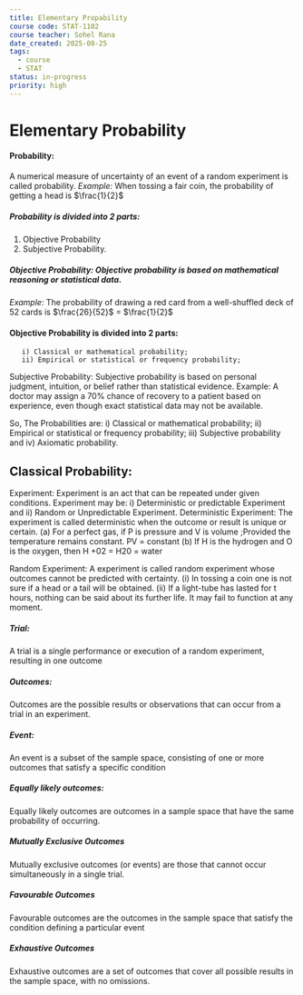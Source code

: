 ```yaml
---
title: Elementary Propability
course code: STAT-1102
course teacher: Sohel Rana
date_created: 2025-08-25
tags:
  - course
  - STAT
status: in-progress
priority: high
---
```

# Elementary Probability
#### Probability: 
A numerical measure of uncertainty of an event of a random experiment is called probability.
 *Example:* When tossing a fair coin, the probability of getting a head is $\frac{1}{2}$
##### Probability is divided into 2 parts:
1. Objective Probability
2. Subjective Probability.

##### *Objective Probability*: Objective probability is based on mathematical reasoning or statistical data.
 *Example*: The probability of drawing a red card from a well-shuffled deck of 52 cards is $\frac{26}{52}$ = $\frac{1}{2}$

#### Objective Probability is divided into 2 parts:
       i) Classical or mathematical probability;
       ii) Empirical or statistical or frequency probability;
   

Subjective Probability: Subjective probability is based on personal judgment, intuition, or belief rather than statistical evidence.
 Example: A doctor may assign a 70% chance of recovery to a patient based on experience, even though exact statistical data may not be available.

   
So, The Probabilities are:
i) Classical or mathematical probability;
ii) Empirical or statistical or frequency probability;
iii) Subjective probability and
iv) Axiomatic probability.

## Classical Probability:
  Experiment: Experiment is an act that can be repeated under given conditions.
    Experiment may be: 
      i) Deterministic or predictable Experiment and
      ii) Random or Unpredictable Experiment.
Deterministic Experiment: 
 The experiment is called deterministic when the outcome or result is unique or certain.
 (a) For a perfect gas, if P is pressure and V is volume ;Provided the temperature remains constant.
               PV = constant
 (b) If H is the hydrogen and O is the oxygen, then
 H +02 = H20 = water

Random Experiment:
 A experiment is called random experiment whose outcomes cannot be predicted with certainty.
 (i) In tossing a coin one is not sure if a head or a tail will be obtained.
 (ii) If a light-tube has lasted for t hours, nothing can be said about its further life. It may fail to function at any moment.

##### Trial:
A trial is a single performance or execution of a random experiment, resulting in one outcome

##### Outcomes: 
Outcomes are the possible results or observations that can occur from a trial in an experiment.

##### Event:
An event is a subset of the sample space, consisting of one or more outcomes that satisfy a specific condition

##### Equally likely outcomes: 
Equally likely outcomes are outcomes in a sample space that have the same probability of occurring.

##### Mutually Exclusive Outcomes

Mutually exclusive outcomes (or events) are those that cannot occur simultaneously in a single trial.

##### Favourable Outcomes

Favourable outcomes are the outcomes in the sample space that satisfy the condition defining a particular event

##### Exhaustive Outcomes

Exhaustive outcomes are a set of outcomes that cover all possible results in the sample space, with no omissions.


